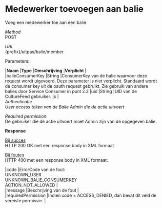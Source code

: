 ---
---

# Medewerker toevoegen aan balie

Voeg een medewerker toe aan een balie

_Method_  
 POST

_URL_  
 {prefix}/uitpas/balie/member

Parameters:

 |**Naam** |**Type** |**Omschrijving** |**Verplicht** |  
 |balieConsumerKey |String |ConsumerKey van de balie waarvoor deze request wordt uigevoerd. Deze parameter is niet verplicht. Standaard wordt de consumer key uit de oauth request gebruikt. Zie gebruik van andere balies door Service Consumer in punt 2.3 |uid |String |UID van de CultureFeed gebruiker. |x |  
_Authenticatie_  
_User access token van de Balie Admin die de actie uitvoert_

_Required permission_  
 De gebruiker die de actie uitvoert moet Admin zijn van de opgegeven balie.

**Response**

<u>Bij succes</u>  
 HTTP 200 OK met een response body in XML formaat

<u>Bij fouten</u>  
 HTTP 400 met een response body in XML formaat:

 |code |ErrorCode van de fout:  
 UNKNOWN\_USER  
 UNKNOWN\_BALIE\_CONSUMERKEY  
 ACTION\_NOT\_ALLOWED |  
 |message |Beschrijving van de fout |  
 |requiredPermission |Indien code = ACCESS\_DENIED, dan bevat dit veld de vereiste permissie. |  